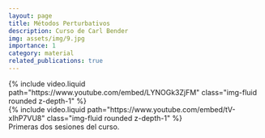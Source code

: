 ```yaml
---
layout: page
title: Métodos Perturbativos
description: Curso de Carl Bender
img: assets/img/9.jpg
importance: 1
category: material
related_publications: true
---
```


<div class="row mt-3">
    <div class="col-sm mt-3 mt-md-0">
        {% include video.liquid path="https://www.youtube.com/embed/LYNOGk3ZjFM" class="img-fluid rounded z-depth-1" %}
    </div>
    <div class="col-sm mt-3 mt-md-0">
        {% include video.liquid path="https://www.youtube.com/embed/tV-xIhP7VU8" class="img-fluid rounded z-depth-1" %}
    </div>
</div>
<div class="caption">
    Primeras dos sesiones del curso.
</div>
